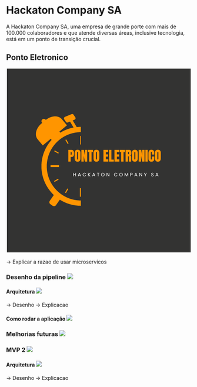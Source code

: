 # Hackaton Company SA

A Hackaton Company SA, uma empresa de grande porte com mais de 100.000 colaboradores e que atende diversas áreas, inclusive tecnologia, está em um ponto de transição crucial.

## Ponto Eletronico

<p align="center">
  <img src="https://github.com/postech-hackaton-company-sa/.github/blob/main/profile/logo-ponto-eletronico.png?raw=true" />
</p>

-> Explicar a razao de usar microservicos

### Desenho da pipeline <img src="https://img.shields.io/badge/MVP-1-blue.svg?">

#### Arquitetura <img src="https://img.shields.io/badge/MVP-1-blue.svg?">

-> Desenho
-> Explicacao

#### Como rodar a aplicação <img src="https://img.shields.io/badge/MVP-1-blue.svg?">

### Melhorias futuras <img src="https://img.shields.io/badge/MVP-1-blue.svg?">

### MVP 2 <img src="https://img.shields.io/badge/MVP-2-red.svg?">

#### Arquitetura <img src="https://img.shields.io/badge/MVP-2-red.svg?">

-> Desenho 
-> Explicacao
